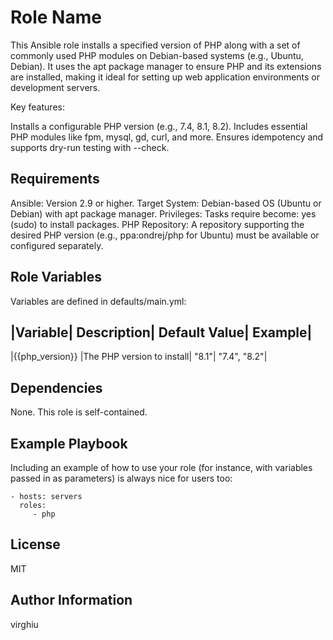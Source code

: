 # Role Name

This Ansible role installs a specified version of PHP along with a set of commonly used PHP modules on Debian-based systems (e.g., Ubuntu, Debian). It uses the apt package manager to ensure PHP and its extensions are installed, making it ideal for setting up web application environments or development servers.

Key features:

Installs a configurable PHP version (e.g., 7.4, 8.1, 8.2).
Includes essential PHP modules like fpm, mysql, gd, curl, and more.
Ensures idempotency and supports dry-run testing with --check.

## Requirements

Ansible: Version 2.9 or higher.
Target System: Debian-based OS (Ubuntu or Debian) with apt package manager.
Privileges: Tasks require become: yes (sudo) to install packages.
PHP Repository: A repository supporting the desired PHP version (e.g., ppa:ondrej/php for Ubuntu) must be available or configured separately.

## Role Variables

Variables are defined in defaults/main.yml:

## |Variable| Description| Default Value| Example|

|{{php_version}} |The PHP version to install| "8.1"| "7.4", "8.2"|

## Dependencies

None. This role is self-contained.

## Example Playbook

Including an example of how to use your role (for instance, with variables passed in as parameters) is always nice for users too:

    - hosts: servers
      roles:
         - php

## License

MIT

## Author Information

virghiu
